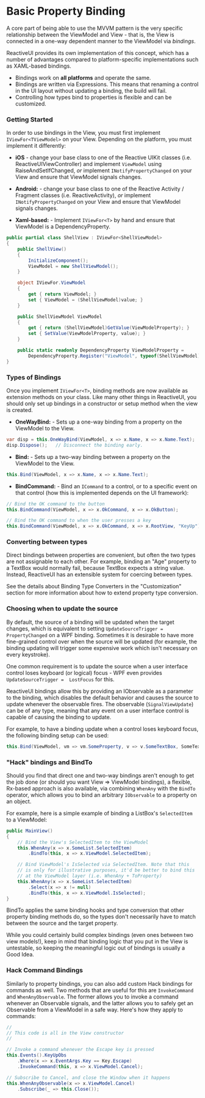 # Basic Property Binding 

A core part of being able to use the MVVM pattern is the very specific
relationship between the ViewModel and View - that is, the View is connected
in a one-way dependent manner to the ViewModel via *bindings*. 

ReactiveUI provides its own implementation of this concept, which has a number
of advantages compared to platform-specific implementations such as XAML-based
bindings.

* Bindings work on **all platforms** and operate the same.
* Bindings are written via Expressions. This means that renaming a
  control in the UI layout without updating a binding, the build will fail.
* Controlling how types bind to properties is flexible and can be customized.

### Getting Started

In order to use bindings in the View, you must first implement
`IViewFor<TViewModel>` on your View. Depending on the platform, you must
implement it differently:

* **iOS** - change your base class to one of the Reactive UIKit classes (i.e.
  ReactiveUIViewController) and implement `ViewModel` using
  RaiseAndSetIfChanged, *or* implement `INotifyPropertyChanged` on your View and
  ensure that ViewModel signals changes.

* **Android:** - change your base class to one of the Reactive Activity /
  Fragment classes (i.e. ReactiveActivity<T>), *or* implement
  `INotifyPropertyChanged` on your View and ensure that ViewModel signals
  changes.

* **Xaml-based:** - Implement `IViewFor<T>` by hand and ensure that ViewModel
  is a DependencyProperty.

```csharp
public partial class ShellView : IViewFor<ShellViewModel>
{
    public ShellView()
    {
        InitializeComponent();
        ViewModel = new ShellViewModel();
    }

    object IViewFor.ViewModel
    {
        get { return ViewModel; }
        set { ViewModel = (ShellViewModel)value; }
    }

    public ShellViewModel ViewModel
    {
        get { return (ShellViewModel)GetValue(ViewModelProperty); }
        set { SetValue(ViewModelProperty, value); }
    }

    public static readonly DependencyProperty ViewModelProperty =
        DependencyProperty.Register("ViewModel", typeof(ShellViewModel), typeof(ShellView));
}
```

### Types of Bindings

Once you implement `IViewFor<T>`, binding methods are now available as
extension methods on your class. Like many other things in ReactiveUI, you
should only set up bindings in a constructor or setup method when the view is
created.

* **OneWayBind:** - Sets up a one-way binding from a property on the ViewModel
  to the View.

```cs
var disp = this.OneWayBind(ViewModel, x => x.Name, x => x.Name.Text);
disp.Dispose();   // Disconnect the binding early.
```

* **Bind:** - Sets up a two-way binding between a property on the ViewModel to
  the View.

```cs
this.Bind(ViewModel, x => x.Name, x => x.Name.Text);
```

* **BindCommand:** - Bind an `ICommand` to a control, or to a specific event
  on that control (how this is implemented depends on the UI framework):

```cs
// Bind the OK command to the button
this.BindCommand(ViewModel, x => x.OkCommand, x => x.OkButton);

// Bind the OK command to when the user presses a key
this.BindCommand(ViewModel, x => x.OkCommand, x => x.RootView, "KeyUp");
```

### Converting between types

Direct bindings between properties are convenient, but often the two types are
not assignable to each other. For example, binding an "Age" property to a
TextBox would normally fail, because TextBox expects a string value. Instead,
ReactiveUI has an extensible system for coercing between types.

See the details about Binding Type Converters in the "Customization" section
for more information about how to extend property type conversion.

### Choosing when to update the source

By default, the source of a binding will be updated when the target changes,
which is equivalent to setting `UpdateSourceTrigger = PropertyChanged` on a WPF
binding. Sometimes it is desirable to have more fine-grained control over when
the source will be updated (for example, the binding updating will trigger
some expensive work which isn't necessary on every keystroke).

One common requirement is to update the source when a user interface control
loses keyboard (or logical) focus - WPF even provides `UpdateSourceTrigger = 
LostFocus` for this.

ReactiveUI bindings allow this by providing an IObservable as a parameter to
the binding, which disables the default behavior and causes the source to
update whenever the observable fires. The observable (`SignalViewUpdate`) can
be of any type, meaning that any event on a user interface control is capable
of causing the binding to update.

For example, to have a binding update when a control loses keyboard focus, the
following binding setup can be used:

```cs
this.Bind(ViewModel, vm => vm.SomeProperty, v => v.SomeTextBox, SomeTextBox.Events().LostKeyboardFocus);
```

### "Hack" bindings and BindTo

Should you find that direct one and two-way bindings aren't enough to get the
job done (or should you want View => ViewModel bindings), a flexible, Rx-based
approach is also available, via combining `WhenAny` with the `BindTo`
operator, which allows you to bind an arbitrary `IObservable` to a property on
an object.

For example, here is a simple example of binding a ListBox's `SelectedItem` to
a ViewModel:

```cs
public MainView()
{
    // Bind the View's SelectedItem to the ViewModel
    this.WhenAny(x => x.SomeList.SelectedItem)
        .BindTo(this, x => x.ViewModel.SelectedItem);

    // Bind ViewModel's IsSelected via SelectedItem. Note that this
    // is only for illustrative purposes, it'd be better to bind this
    // at the ViewModel layer (i.e. WhenAny + ToProperty)
    this.WhenAny(x => x.SomeList.SelectedItem)
        .Select(x => x != null)
        .BindTo(this, x => x.ViewModel.IsSelected);
}
```

BindTo applies the same binding hooks and type conversion that other property
binding methods do, so the types don't necessarily have to match between the
source and the target property.

While you could certainly build complex bindings (even ones between two view
models!), keep in mind that binding logic that you put in the View is
untestable, so keeping the meaningful logic out of bindings is usually a Good
Idea.

### Hack Command Bindings

Similarly to property bindings, you can also add custom Hack bindings for
commands as well. Two methods that are useful for this are `InvokeCommand` and
`WhenAnyObservable`. The former allows you to invoke a command whenever an
Observable signals, and the latter allows you to safely get an Observable from
a ViewModel in a safe way. Here's how they apply to commands:

```cs
//
// This code is all in the View constructor
//

// Invoke a command whenever the Escape key is pressed
this.Events().KeyUpObs
    .Where(x => x.EventArgs.Key == Key.Escape)
    .InvokeCommand(this, x => x.ViewModel.Cancel);

// Subscribe to Cancel, and close the Window when it happens
this.WhenAnyObservable(x => x.ViewModel.Cancel)
    .Subscribe(_ => this.Close());
```

